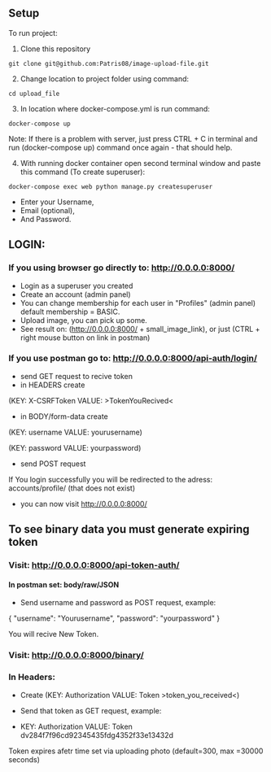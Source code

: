 ## Setup
To run project:

1) Clone this repository

```
git clone git@github.com:Patris08/image-upload-file.git

```
2) Change location to project folder using command:
```
cd upload_file
```

3) In location where docker-compose.yml is run command:

```
docker-compose up
```

Note: If there is a problem with server, just press CTRL + C in terminal and run (docker-compose up) command once again - that should help.

4) With running docker container open second terminal window and paste this command (To create superuser):

```
docker-compose exec web python manage.py createsuperuser

```
* Enter your Username,
* Email (optional), 
* And Password.


## LOGIN:
### If you using browser go directly to: http://0.0.0.0:8000/
* Login as a superuser you created
* Create an account (admin panel)
* You can change membership for each user in "Profiles" (admin panel) default membership = BASIC.
* Upload image, you can pick up some.
* See result on: (http://0.0.0.0:8000/   +   small_image_link), or just (CTRL + right mouse button on link in postman)

### If you use postman go to: http://0.0.0.0:8000/api-auth/login/
* send GET request to recive token
* in HEADERS create 

(KEY: X-CSRFToken VALUE: >TokenYouRecived<

* in BODY/form-data create

(KEY: username VALUE: yourusername)

(KEY: password VALUE: yourpassword)
* send POST request

If You login successfully you will be redirected to the adress: accounts/profile/ (that does not exist)
* you can now visit http://0.0.0.0:8000/


## To see binary data you must generate expiring token

### Visit: http://0.0.0.0:8000/api-token-auth/

#### In postman set: body/raw/JSON
* Send username and password as POST request, example:


{
    "username":
        "Yourusername",
    "password":
        "yourpassword" 
}




You will recive New Token.

### Visit: http://0.0.0.0:8000/binary/

### In Headers:
* Create (KEY: Authorization  VALUE: Token >token_you_received<)
* Send that token as GET request, example:

* KEY: Authorization VALUE: Token dv284f7f96cd92345435fdg4352f33e13432d




Token expires afetr time set via uploading photo (default=300, max =30000 seconds)

